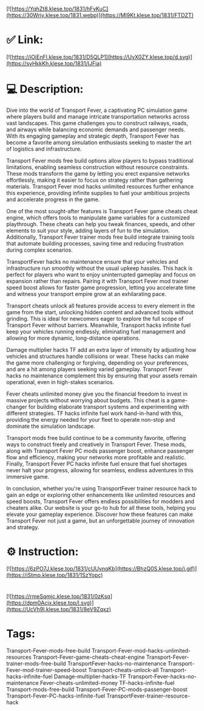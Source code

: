 [![https://YqhZt8.klese.top/1831/hFyKuC](https://30Wriy.klese.top/1831.webp)](https://MI9Kt.klese.top/1831/FTDZT)
# ✅ Link:
[![https://iOiEnFl.klese.top/1831/D5QLP1](https://UvX0ZY.klese.top/d.svg)](https://syHkkKh.klese.top/1831/IJFia)
# 💻 Description:
Dive into the world of Transport Fever, a captivating PC simulation game where players build and manage intricate transportation networks across vast landscapes. This game challenges you to construct railways, roads, and airways while balancing economic demands and passenger needs. With its engaging gameplay and strategic depth, Transport Fever has become a favorite among simulation enthusiasts seeking to master the art of logistics and infrastructure.



Transport Fever mods free build options allow players to bypass traditional limitations, enabling seamless construction without resource constraints. These mods transform the game by letting you erect expansive networks effortlessly, making it easier to focus on strategy rather than gathering materials. Transport Fever mod hacks unlimited resources further enhance this experience, providing infinite supplies to fuel your ambitious projects and accelerate progress in the game.



One of the most sought-after features is Transport Fever game cheats cheat engine, which offers tools to manipulate game variables for a customized playthrough. These cheats can help you tweak finances, speeds, and other elements to suit your style, adding layers of fun to the simulation. Additionally, Transport Fever trainer mods free build integrate training tools that automate building processes, saving time and reducing frustration during complex scenarios.



TransportFever hacks no maintenance ensure that your vehicles and infrastructure run smoothly without the usual upkeep hassles. This hack is perfect for players who want to enjoy uninterrupted gameplay and focus on expansion rather than repairs. Pairing it with Transport Fever mod trainer speed boost allows for faster game progression, letting you accelerate time and witness your transport empire grow at an exhilarating pace.



Transport cheats unlock all features provide access to every element in the game from the start, unlocking hidden content and advanced tools without grinding. This is ideal for newcomers eager to explore the full scope of Transport Fever without barriers. Meanwhile, Transport hacks infinite fuel keep your vehicles running endlessly, eliminating fuel management and allowing for more dynamic, long-distance operations.



Damage multiplier hacks TF add an extra layer of intensity by adjusting how vehicles and structures handle collisions or wear. These hacks can make the game more challenging or forgiving, depending on your preferences, and are a hit among players seeking varied gameplay. Transport Fever hacks no maintenance complement this by ensuring that your assets remain operational, even in high-stakes scenarios.



Fever cheats unlimited money give you the financial freedom to invest in massive projects without worrying about budgets. This cheat is a game-changer for building elaborate transport systems and experimenting with different strategies. TF hacks infinite fuel work hand-in-hand with this, providing the energy needed for your fleet to operate non-stop and dominate the simulation landscape.



Transport mods free build continue to be a community favorite, offering ways to construct freely and creatively in Transport Fever. These mods, along with Transport Fever PC mods passenger boost, enhance passenger flow and efficiency, making your networks more profitable and realistic. Finally, Transport Fever PC hacks infinite fuel ensure that fuel shortages never halt your progress, allowing for seamless, endless adventures in this immersive game.



In conclusion, whether you're using TransportFever trainer resource hack to gain an edge or exploring other enhancements like unlimited resources and speed boosts, Transport Fever offers endless possibilities for modders and cheaters alike. Our website is your go-to hub for all these tools, helping you elevate your gameplay experience. Discover how these features can make Transport Fever not just a game, but an unforgettable journey of innovation and strategy.

# ⚙️ Instruction:
[![https://6zPO7J.klese.top/1831/cUUynqKb](https://BhzQ0S.klese.top/i.gif)](https://iStmp.klese.top/1831/1SzYopc)
#
[![https://rmeSqmjc.klese.top/1831/0zKsq](https://dpm0Acjx.klese.top/l.svg)](https://UcVh9l.klese.top/1831/8eV9Zqxz)
# Tags:
Transport-Fever-mods-free-build Transport-Fever-mod-hacks-unlimited-resources Transport-Fever-game-cheats-cheat-engine Transport-Fever-trainer-mods-free-build TransportFever-hacks-no-maintenance Transport-Fever-mod-trainer-speed-boost Transport-cheats-unlock-all Transport-hacks-infinite-fuel Damage-multiplier-hacks-TF Transport-Fever-hacks-no-maintenance Fever-cheats-unlimited-money TF-hacks-infinite-fuel Transport-mods-free-build Transport-Fever-PC-mods-passenger-boost Transport-Fever-PC-hacks-infinite-fuel TransportFever-trainer-resource-hack






